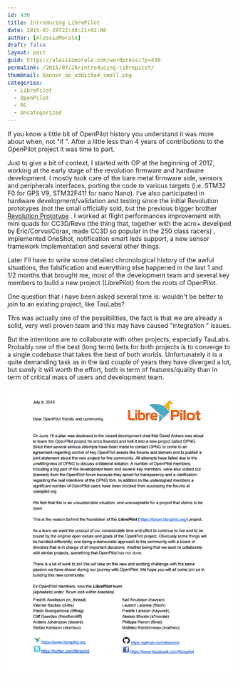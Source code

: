 ```yaml
---
id: 430
title: Introducing LibrePilot
date: 2015-07-20T22:40:21+02:00
author: [AlessioMorale]
draft: false
layout: post
guid: https://alessiomorale.com/wordpress/?p=430
permalink: /2015/07/20/introducing-librepilot/
thumbnail: banner_op_addicted_small.png
categories:
  - LibrePilot
  - OpenPilot
  - RC
  - Uncategorized
---
```


If you know a little bit of OpenPilot history you understand it was more about when, not "if ". After a little less than 4 years of contributions to the OpenPilot project it was time to part.

Just to give a bit of context, I started with OP at the beginning of 2012, working at the early stage of the revolution firmware and hardware development. I mostly took care of the bare metal firmware side, sensors and peripherals interfaces, porting the code to various targets (i.e. STM32 F0 for GPS V9, STM32F411 for nano Nano). I‘ve also participated in hardware development/validation and testing since the initial Revolution prototypes (not the small officially sold, but the previous bigger brother [Revolution Prototype](http://wp.me/p1tDhc-2H) . I worked at flight performances improvement with mini quads for CC3D/Revo (the thing that, together with the acro+ develiped by Eric/CorvusCorax, made CC3D so popular in the 250 class racers) , implemented OneShot, notification smart leds support, a new sensor framework implementation and several other things.

Later I'll have to write some detailed chronological history of the awful situations, the falsification and everything else happened in the last 1 and 1/2 months that brought me, most of the development team and several key members to build a new project (LibrePilot) from the roots of OpenPilot.

One question that i have been asked several time is: wouldn't be better to join to an existing project, like TauLabs?

This was actually one of the possibilities, the fact is that we are already a solid, very well proven team and this may have caused "integration " issues.

But the intentions are to collaborate with other projects, especially TauLabs. Probably one of the best (long term) bets for both projects is to converge to a single codebase that takes the best of both worlds. Unfortunately it is a quite demanding task as in the last couple of years they have diverged a lot, but surely it will worth the effort, both in term of features/quality than in term of critical mass of users and development team.

![](statement_departure.png)
